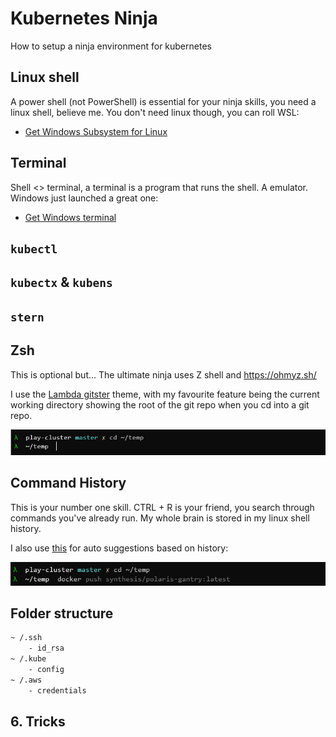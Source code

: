 # Kubernetes Ninja

How to setup a ninja environment for kubernetes

## Linux shell

A power shell (not PowerShell) is essential for your ninja skills, you need a linux shell, believe me.  You don't need linux though, you can roll WSL:

- [Get Windows Subsystem for Linux](https://docs.microsoft.com/en-us/windows/wsl/install-win10)

## Terminal

Shell <> terminal, a terminal is a program that runs the shell. A emulator.  Windows just launched a great one:

- [Get Windows terminal](https://www.microsoft.com/en-us/p/windows-terminal-preview/9n0dx20hk701?activetab=pivot:overviewtab)

## `kubectl`

## `kubectx` & `kubens`

## `stern`

## Zsh

This is optional but... The ultimate ninja uses Z shell and https://ohmyz.sh/

I use the [Lambda gitster](https://github.com/ergenekonyigit/lambda-gitster) theme, with my favourite feature being the current working directory showing the root of the git repo when you cd into a git repo.

![lambda-gitster.png](lambda-gitster.png)

## Command History

This is your number one skill.  CTRL + R is your friend, you search through commands you've already run. My whole brain is stored in my linux shell history.

I also use [this](https://github.com/zsh-users/zsh-autosuggestions) for auto suggestions based on history:

![auto-complete.png](auto-complete.png)

## Folder structure

```sh
~ /.ssh
    - id_rsa
~ /.kube
    - config
~ /.aws
    - credentials
```

## 6. Tricks